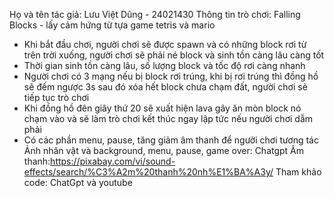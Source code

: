 Họ và tên tác giả: Lưu Việt Dũng - 24021430
Thông tin trò chơi: Falling Blocks - lấy cảm hứng từ tựa game tetris và mario
- Khi bắt đầu chơi, người chơi sẽ được spawn và có những block rơi từ trên trời xuống, người chơi sẽ phải né block và sinh tồn càng lâu càng tốt
- Thời gian sinh tồn càng lâu, số lượng block và tốc độ rơi càng nhanh
- Người chơi có 3 mạng nếu bị block rơi trúng, khi bị rơi trúng thì đồng hồ sẽ đếm ngược 3s sau đó xóa hết block chưa chạm đất, người chơi sẽ tiếp tục trò chơi
- Khi đồng hồ đên giây thứ 20 sẽ xuất hiện lava gây ăn mòn block nó chạm vào và sẽ làm trò chơi kết thúc ngay lập tức nếu người chơi dẫm phải
- Có các phần menu, pause, tăng giảm âm thanh để người chơi tương tác
Ảnh nhân vật và background, menu, pause, game over: Chatgpt
Âm thanh:https://pixabay.com/vi/sound-effects/search/%C3%A2m%20thanh%20nh%E1%BA%A3y/
Tham khảo code: ChatGpt và youtube


